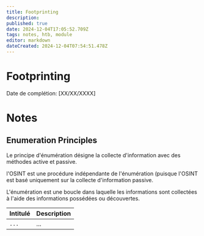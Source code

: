 ```yaml
---
title: Footprinting
description: 
published: true
date: 2024-12-04T17:05:52.709Z
tags: notes, htb, module
editor: markdown
dateCreated: 2024-12-04T07:54:51.478Z
---
```


# Footprinting

Date de complétion: [XX/XX/XXXX]

# Notes

## Enumeration Principles

Le principe d'énumération désigne la collecte d'information avec des méthodes active et passive.

l'OSINT est une procédure indépendante de l'énumération (puisque l'OSINT est basé uniquement sur la collecte d'information passive.

L'énumération est une boucle dans laquelle les informations sont collectées à l'aide des informations possédées ou découvertes.







| Intitulé | Description |
| -------- | ----------- |
| `...`    | ...         |

